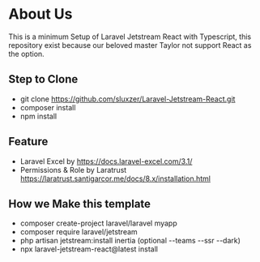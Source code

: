 # About Us

This is a minimum Setup of Laravel Jetstream React with Typescript, this repository exist because our beloved master Taylor not support React as the option.

## Step to Clone

- git clone https://github.com/sluxzer/Laravel-Jetstream-React.git
- composer install
- npm install

## Feature

- Laravel Excel by https://docs.laravel-excel.com/3.1/
- Permissions & Role by Laratrust https://laratrust.santigarcor.me/docs/8.x/installation.html

## How we Make this template

- composer create-project laravel/laravel myapp
- composer require laravel/jetstream
- php artisan jetstream:install inertia (optional --teams --ssr --dark)
- npx laravel-jetstream-react@latest install
